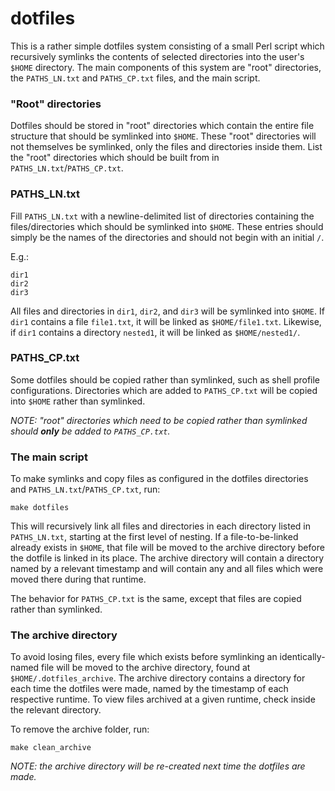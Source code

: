 # dotfiles

This is a rather simple dotfiles system consisting of a small Perl script which recursively symlinks the contents of selected directories into the user's `$HOME` directory. The main components of this system are "root" directories, the `PATHS_LN.txt` and `PATHS_CP.txt` files, and the main script.

### "Root" directories
Dotfiles should be stored in "root" directories which contain the entire file structure that should be symlinked into `$HOME`. These "root" directories will not themselves be symlinked, only the files and directories inside them. List the "root" directories which should be built from in `PATHS_LN.txt`/`PATHS_CP.txt`.

### PATHS_LN.txt
Fill `PATHS_LN.txt` with a newline-delimited list of directories containing the files/directories which should be symlinked into `$HOME`. These entries should simply be the names of the directories and should not begin with an initial `/`.

E.g.:
```
dir1
dir2
dir3
```

All files and directories in `dir1`, `dir2`, and `dir3` will be symlinked into `$HOME`. If `dir1` contains a file `file1.txt`, it will be linked as `$HOME/file1.txt`. Likewise, if `dir1` contains a directory `nested1`, it will be linked as `$HOME/nested1/`.

### PATHS_CP.txt
Some dotfiles should be copied rather than symlinked, such as shell profile configurations. Directories which are added to `PATHS_CP.txt` will be copied into `$HOME` rather than symlinked.

_NOTE: "root" directories which need to be copied rather than symlinked should **only** be added to `PATHS_CP.txt`._

### The main script
To make symlinks and copy files as configured in the dotfiles directories and `PATHS_LN.txt`/`PATHS_CP.txt`, run:

```shell
make dotfiles
```

This will recursively link all files and directories in each directory listed in `PATHS_LN.txt`, starting at the first level of nesting. If a file-to-be-linked already exists in `$HOME`, that file will be moved to the archive directory before the dotfile is linked in its place. The archive directory will contain a directory named by a relevant timestamp and will contain any and all files which were moved there during that runtime.

The behavior for `PATHS_CP.txt` is the same, except that files are copied rather than symlinked.

### The archive directory
To avoid losing files, every file which exists before symlinking an identically-named file will be moved to the archive directory, found at `$HOME/.dotfiles_archive`. The archive directory contains a directory for each time the dotfiles were made, named by the timestamp of each respective runtime. To view files archived at a given runtime, check inside the relevant directory.

To remove the archive folder, run:
```shell
make clean_archive
```

_NOTE: the archive directory will be re-created next time the dotfiles are made._

